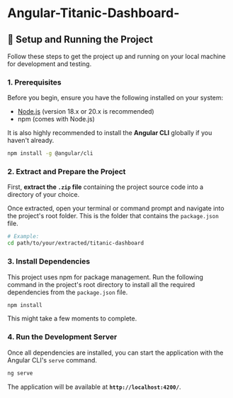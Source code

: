 # Angular-Titanic-Dashboard-

## 🚀 Setup and Running the Project

Follow these steps to get the project up and running on your local machine for development and testing.

### **1. Prerequisites**

Before you begin, ensure you have the following installed on your system:
- [Node.js](https://nodejs.org/) (version 18.x or 20.x is recommended)
- npm (comes with Node.js)

It is also highly recommended to install the **Angular CLI** globally if you haven't already.
```bash
npm install -g @angular/cli
```

### **2. Extract and Prepare the Project**

First, **extract the `.zip` file** containing the project source code into a directory of your choice.

Once extracted, open your terminal or command prompt and navigate into the project's root folder. This is the folder that contains the `package.json` file.
```bash
# Example:
cd path/to/your/extracted/titanic-dashboard
```

### **3. Install Dependencies**

This project uses npm for package management. Run the following command in the project's root directory to install all the required dependencies from the `package.json` file.
```bash
npm install
```
This might take a few moments to complete.

### **4. Run the Development Server**

Once all dependencies are installed, you can start the application with the Angular CLI's `serve` command.
```bash
ng serve
```

The application will be available at **`http://localhost:4200/`**.
